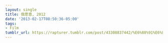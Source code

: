 ```yaml
---
layout: single
title: 我愿意, 2012
date: '2013-02-17T08:50:36-05:00'
tags:
- Film
tumblr_url: https://rapturer.tumblr.com/post/43308837442/%E6%88%91%E6%84%BF%E6%84%8F-2012
---
```

